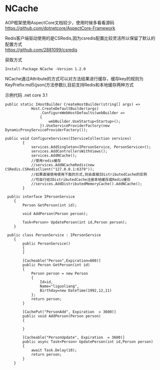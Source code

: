 # NCache
AOP框架使用AspectCore文档较少，使用时候多看看源码</br>
https://github.com/dotnetcore/AspectCore-Framework

Redis客户端驱动使用的是CSRedis,因为csredis配置比较灵活所以保留了默认的配置方式</br>
https://github.com/2881099/csredis

获取方式
```
Install-Package NCache -Version 1.2.0
```

NCache通过Attribute的方式可以对方法结果进行缓存，缓存key的规则为KeyPrefix:md5(json(方法参数)),目前支持Redis和本地缓存两种方式

示例代码 .net core 3.1
```
public static IHostBuilder CreateHostBuilder(string[] args) =>
            Host.CreateDefaultBuilder(args)
                .ConfigureWebHostDefaults(webBuilder =>
                {
                    webBuilder.UseStartup<Startup>();
                }).UseServiceProviderFactory(new DynamicProxyServiceProviderFactory());
```

```
public void ConfigureServices(IServiceCollection services)
        {
            services.AddSingleton<IPersonService, PersonService>();
            services.AddControllersWithViews();
            services.AddNCache();
            //使用redis缓存
            //services.AddNCacheRedis(new CSRedis.CSRedisClient("127.0.0.1:6379"));
            //如果直接使用使用下面的方式,则会直接IDistributedCache的实例
            //可自行给IDistributedCache注册本地缓存或Redis缓存
            //services.AddDistributedMemoryCache().AddNCache();
        }
```

```
 public interface IPersonService
    {
        Person GetPerson(int id);

        void AddPerson(Person person);

        Task<Person> UpdatePerson(int id,Person person);
    }
```


```
 public class PersonService : IPersonService
    {
        public PersonService()
        {
        }

        [Cacheable("Person",Expiration=600)]
        public Person GetPerson(int id)
        {
            Person person = new Person
            {
                Id=id,
                Name="liguoliang",
                Birthday=new DateTime(1992,12,11)
            };
            return person;
        }

        [CachePut("PersonAdd", Expiration  = 3600)]
        public void AddPerson(Person person)
        {

        }

        [Cacheable("PersonUpdate", Expiration  = 3600)]
        public async Task<Person> UpdatePerson(int id,Person person)
        {
            await Task.Delay(10);
            return person;
        }
    }
```
